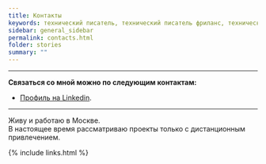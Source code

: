 ```yaml
---
title: Контакты
keywords: технический писатель, технический писатель фриланс, технический писатель удаленно
sidebar: general_sidebar
permalink: contacts.html
folder: stories
summary: ""
---
```


***

**Связаться со мной можно по следующим контактам:**

- [Профиль на Linkedin](https://www.linkedin.com/in/vladimir-yusupov-sap-bi-consultant/).

***

Живу и работаю в Москве.  <br/> В настоящее время рассматриваю проекты только с дистанционным привлечением.


{% include links.html %}
